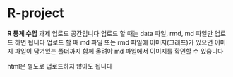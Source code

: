 # R-project
**R 통계 수업** 과제 업로드 공간입니다
업로드 할 때는 data 파일, rmd, md 파일만 업로드 하면 됩니다
업로드 할 때 md 파일 또는 rmd 파일에 이미지(그래프)가 있으면 이미지 파일이 담겨있는 폴더까지 함께 올려야 md 파일에서 이미지를 확인할 수 있습니다

html은 별도로 업로드하지 않아도 됩니다
